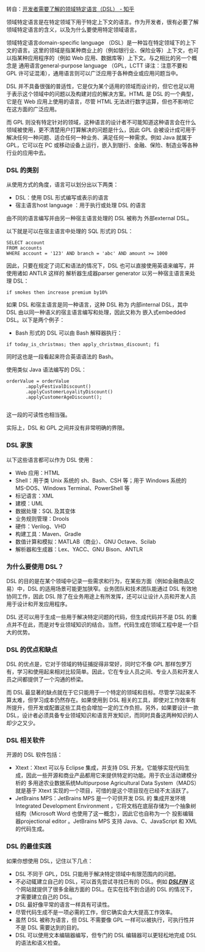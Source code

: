 转自：[开发者需要了解的领域特定语言（DSL） - 知乎](https://zhuanlan.zhihu.com/p/110789982 "开发者需要了解的领域特定语言（DSL） - 知乎")

领域特定语言是在特定领域下用于特定上下文的语言。作为开发者，很有必要了解领域特定语言的含义，以及为什么要使用特定领域语言。

领域特定语言domain-specific language （DSL）是一种旨在特定领域下的上下文的语言。这里的领域是指某种商业上的（例如银行业、保险业等）上下文，也可以指某种应用程序的（例如 Web 应用、数据库等）上下文。与之相比的另一个概念是 通用语言general-purpose language （GPL，LCTT 译注：注意不要和 GPL 许可证混淆），通用语言则可以广泛应用于各种商业或应用问题当中。

DSL 并不具备很强的普适性，它是仅为某个适用的领域而设计的，但它也足以用于表示这个领域中的问题以及构建对应的解决方案。HTML 是 DSL 的一个典型，它是在 Web 应用上使用的语言，尽管 HTML 无法进行数字运算，但也不影响它在这方面的广泛应用。

而 GPL 则没有特定针对的领域，这种语言的设计者不可能知道这种语言会在什么领域被使用，更不清楚用户打算解决的问题是什么，因此 GPL 会被设计成可用于解决任何一种问题、适合任何一种业务、满足任何一种需求。例如 Java 就属于 GPL，它可以在 PC 或移动设备上运行，嵌入到银行、金融、保险、制造业等各种行业的应用中去。

### **DSL 的类别**

从使用方式的角度，语言可以划分出以下两类：

*   DSL：使用 DSL 形式编写或表示的语言
*   宿主语言host language ：用于执行或处理 DSL 的语言

由不同的语言编写并由另一种宿主语言处理的 DSL 被称为 外部external DSL。

以下就是可以在宿主语言中处理的 SQL 形式的 DSL：

```
SELECT account
FROM accounts
WHERE account = '123' AND branch = 'abc' AND amount >= 1000
```

因此，只要在规定了词汇和语法的情况下，DSL 也可以直接使用英语来编写，并使用诸如 ANTLR 这样的 解析器生成器parser generator 以另一种宿主语言来处理 DSL：

```
if smokes then increase premium by10%
```

如果 DSL 和宿主语言是同一种语言，这种 DSL 称为 内部internal DSL，其中 DSL 由以同一种语义的宿主语言编写和处理，因此又称为 嵌入式embedded DSL。以下是两个例子：

*   Bash 形式的 DSL 可以由 Bash 解释器执行：

```
if today_is_christmas; then apply_christmas_discount; fi
```

同时这也是一段看起来符合英语语法的 Bash。

使用类似 Java 语法编写的 DSL：

```
orderValue = orderValue       
       .applyFestivalDiscount()          
       .applyCustomerLoyalityDiscount()        
       .applyCustomerAgeDiscount();  
  
```

这一段的可读性也相当强。

实际上，DSL 和 GPL 之间并没有非常明确的界限。

### **DSL 家族**

以下这些语言都可以作为 DSL 使用：

*   Web 应用：HTML
*   Shell：用于类 Unix 系统的 sh、Bash、CSH 等；用于 Windows 系统的 MS-DOS、Windows Terminal、PowerShell 等
*   标记语言：XML
*   建模：UML
*   数据处理：SQL 及其变体
*   业务规则管理：Drools
*   硬件：Verilog、VHD
*   构建工具：Maven、Gradle
*   数值计算和模拟：MATLAB（商业）、GNU Octave、Scilab
*   解析器和生成器：Lex、YACC、GNU Bison、ANTLR

### **为什么要使用 DSL？**

DSL 的目的是在某个领域中记录一些需求和行为，在某些方面（例如金融商品交易）中，DSL 的适用场景可能更加狭窄。业务团队和技术团队能通过 DSL 有效地协同工作，因此 DSL 除了在业务用途上有所发挥，还可以让设计人员和开发人员用于设计和开发应用程序。

DSL 还可以用于生成一些用于解决特定问题的代码，但生成代码并不是 DSL 的重点并不在此，而是对专业领域知识的结合。当然，代码生成在领域工程中是一个巨大的优势。

### **DSL 的优点和缺点**

DSL 的优点是，它对于领域的特征捕捉得非常好，同时它不像 GPL 那样包罗万有，学习和使用起来相对比较简单。因此，它在专业人员之间、专业人员和开发人员之间都提供了一个沟通的桥梁。

而 DSL 最显著的缺点就在于它只能用于一个特定的领域和目标。尽管学习起来不算太难，但学习成本仍然存在。如果使用到 DSL 相关的工具，即使对工作效率有所提升，但开发或配置这些工具也会增加一定的工作负担。另外，如果要设计一款 DSL，设计者必须具备专业领域知识和语言开发知识，而同时具备这两种知识的人却少之又少。

### **DSL 相关软件**

开源的 DSL 软件包括：

*   Xtext：Xtext 可以与 Eclipse 集成，并支持 DSL 开发。它能够实现代码生成，因此一些开源和商业产品都用它来提供特定的功能。用于农业活动建模分析的 多用途农业数据系统Multipurpose Agricultural Data System（MADS）就是基于 Xtext 实现的一个项目，可惜的是这个项目现在已经不太活跃了。
*   JetBrains MPS：JetBrains MPS 是一个可供开发 DSL 的 集成开发环境Integrated Development Environment ，它将文档在底层存储为一个抽象树结构（Microsoft Word 也使用了这一概念），因此它也自称为一个 投影编辑器projectional editor 。JetBrains MPS 支持 Java、C、JavaScript 和 XML 的代码生成。

### **DSL 的最佳实践**

如果你想使用 DSL，记住以下几点：

*   DSL 不同于 GPL，DSL 只能用于解决特定领域中有限范围内的问题。
*   不必动辄建立自己的 DSL，可以首先尝试寻找已有的 DSL。例如 ***[DSLFIN](https://link.zhihu.com/?target=http%3A//www.dslfin.org/resources.html "DSLFIN")*** 这个网站就提供了很多金融方面的 DSL。在实在找不到合适的 DSL 的情况下，才需要建立自己的 DSL。
*   DSL 最好像平常的语言一样具有可读性。
*   尽管代码生成不是一项必需的工作，但它确实会大大提高工作效率。
*   虽然 DSL 被称为语言，但 DSL 不需要像 GPL 一样可以被执行，可执行性并不是 DSL 需要达到的目的。
*   DSL 可以使用文本编辑器编写，但专门的 DSL 编辑器可以更轻松地完成 DSL 的语法和语义检查。
